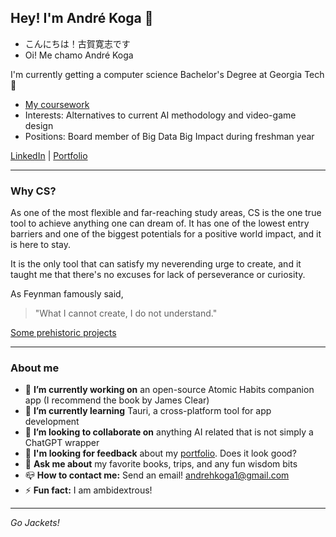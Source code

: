 ## Hey! I'm André Koga 👋

- こんにちは！古賀寛志です
- Oi! Me chamo André Koga

I'm currently getting a computer science Bachelor's Degree at Georgia Tech 🐝

- [My coursework](https://github.com/andre-koga/andre-koga/blob/main/coursework.md)
- Interests: Alternatives to current AI methodology and video-game design
- Positions: Board member of Big Data Big Impact during freshman year

[LinkedIn](https://linkedin.com/andrehkoga) | [Portfolio](https://andrekoga.com)

---

### Why CS?

As one of the most flexible and far-reaching study areas, CS is the one true tool to achieve anything one can dream of. It has one of the lowest entry barriers and one of the biggest potentials for a positive world impact, and it is here to stay.

It is the only tool that can satisfy my neverending urge to create, and it taught me that there's no excuses for lack of perseverance or curiosity.

As Feynman famously said,

> "What I cannot create, I do not understand."

[Some prehistoric projects](https://github.com/andre-koga/andre-koga/blob/main/old-projects.md)

---

### About me

- 🔭 **I’m currently working on** an open-source Atomic Habits companion app (I recommend the book by James Clear)
- 🌱 **I’m currently learning** Tauri, a cross-platform tool for app development
- 👯 **I’m looking to collaborate on** anything AI related that is not simply a ChatGPT wrapper
- 🧐 **I'm looking for feedback** about my [portfolio](https://andrekoga.com). Does it look good?
- 💬 **Ask me about** my favorite books, trips, and any fun wisdom bits
- 📪 **How to contact me:** Send an email! andrehkoga1@gmail.com
- ⚡ **Fun fact:** I am ambidextrous!

---

*Go Jackets!*

